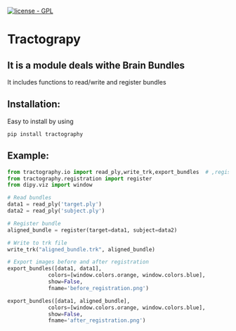 
[![license - GPL](https://img.shields.io/aur/license/yaourt.svg)](https://www.gnu.org/licenses/gpl-3.0.txt)

# Tractograpy
## It is a module deals withe Brain Bundles
It includes functions to read/write and register bundles<br/>
## Installation:
Easy to install by using
```commandline
pip install tractography
```
## Example:
```python
from tractography.io import read_ply,write_trk,export_bundles  # ,register_all
from tractography.registration import register
from dipy.viz import window

# Read bundles
data1 = read_ply('target.ply')
data2 = read_ply('subject.ply')

# Register bundle
aligned_bundle = register(target=data1, subject=data2)

# Write to trk file
write_trk("aligned_bundle.trk", aligned_bundle)

# Export images before and after registration
export_bundles([data1, data1],
             colors=[window.colors.orange, window.colors.blue],
             show=False,
             fname='before_registration.png')

export_bundles([data1, aligned_bundle],
             colors=[window.colors.orange, window.colors.blue],
             show=False,
             fname='after_registration.png')
```